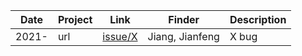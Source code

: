 | Date | Project | Link | Finder | Description | 
|---------|---------|---------|---------|---------| 
| 2021- | url | [issue/X](https://) | Jiang, Jianfeng | X bug |
